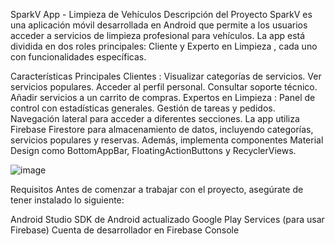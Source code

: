 SparkV App - Limpieza de Vehículos
Descripción del Proyecto
SparkV es una aplicación móvil desarrollada en Android que permite a los usuarios acceder a servicios de limpieza profesional para vehículos. La app está dividida en dos roles principales: Cliente y Experto en Limpieza , cada uno con funcionalidades específicas.

Características Principales
Clientes :
Visualizar categorías de servicios.
Ver servicios populares.
Acceder al perfil personal.
Consultar soporte técnico.
Añadir servicios a un carrito de compras.
Expertos en Limpieza :
Panel de control con estadísticas generales.
Gestión de tareas y pedidos.
Navegación lateral para acceder a diferentes secciones.
La app utiliza Firebase Firestore para almacenamiento de datos, incluyendo categorías, servicios populares y reservas. Además, implementa componentes Material Design como BottomAppBar, FloatingActionButtons y RecyclerViews.

![image](https://github.com/user-attachments/assets/f9313880-ba35-4c21-a211-8d60eb0ed934)


Requisitos
Antes de comenzar a trabajar con el proyecto, asegúrate de tener instalado lo siguiente:

Android Studio
SDK de Android actualizado
Google Play Services (para usar Firebase)
Cuenta de desarrollador en Firebase Console
